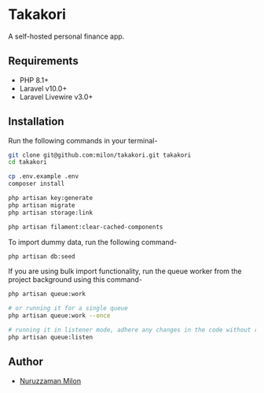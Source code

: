 # Takakori

A self-hosted personal finance app.

## Requirements

- PHP 8.1+
- Laravel v10.0+
- Laravel Livewire v3.0+

## Installation

Run the following commands in your terminal-

```bash
git clone git@github.com:milon/takakori.git takakori
cd takakori

cp .env.example .env
composer install

php artisan key:generate
php artisan migrate
php artisan storage:link

php artisan filament:clear-cached-components
```

To import dummy data, run the following command-

```bash
php artisan db:seed
```

If you are using bulk import functionality, run the queue worker from the project background using this command-

```bash
php artisan queue:work

# or running it for a single queue
php artisan queue:work --once

# running it in listener mode, adhere any changes in the code without restarting the worker
php artisan queue:listen
```

## Author

- [Nuruzzaman Milon](https://milon.im)
